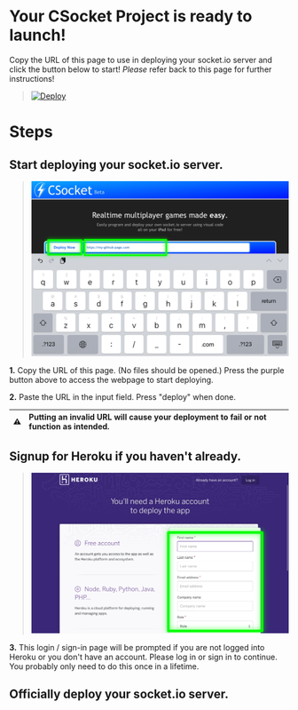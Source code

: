 # Your CSocket Project is ready to launch!
Copy the URL of this page to use in deploying your socket.io server and click the button below to start! *Please* refer back to this page for further instructions!

> [![Deploy](https://www.herokucdn.com/deploy/button.png)](https://rxcodes.github.io/CSocket-Docs/Compiler.html)

# Steps
## Start deploying your socket.io server.
> ![image](https://raw.githubusercontent.com/RXCodes/CSocket-Application/main/content/72ABDFFA-7BBB-439F-BAD4-C939436709E5.png)

**1.** Copy the URL of this page. (No files should be opened.) Press the purple button above to access the webpage to start deploying.

**2.** Paste the URL in the input field. Press "deploy" when done.

:warning: | Putting an invalid URL will cause your deployment to fail or not function as intended.
:---: | :---

## Signup for Heroku if you haven't already.
> ![image](https://raw.githubusercontent.com/RXCodes/CSocket-Application/main/content/46E966BF-8895-4AE5-97B2-8A104D6D56D7.png)

**3.** This login / sign-in page will be prompted if you are not logged into Heroku or you don't have an account. Please log in or sign in to continue. You probably only need to do this once in a lifetime.

## Officially deploy your socket.io server.
